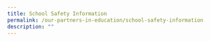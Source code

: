 ```yaml
---
title: School Safety Information
permalink: /our-partners-in-education/school-safety-information
description: ""
---
```


